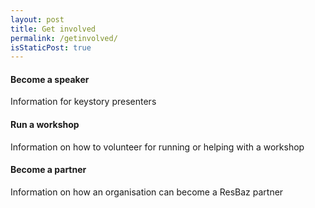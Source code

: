 ```yaml
---
layout: post
title: Get involved
permalink: /getinvolved/
isStaticPost: true
---
```

#### Become a speaker

Information for keystory presenters

#### Run a workshop

Information on how to volunteer for running or helping with a workshop

#### Become a partner

Information on how an organisation can become a ResBaz partner
